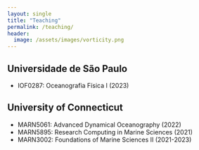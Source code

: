 ```yaml
---
layout: single
title: "Teaching"
permalink: /teaching/
header:
  image: /assets/images/vorticity.png
---
```



## Universidade de São Paulo

- IOF0287: Oceanografia Física I (2023)


## University of Connecticut

- MARN5061: Advanced Dynamical Oceanography (2022)
- MARN5895: Research Computing in Marine Sciences (2021)
- MARN3002: Foundations of Marine Sciences II (2021-2023)

